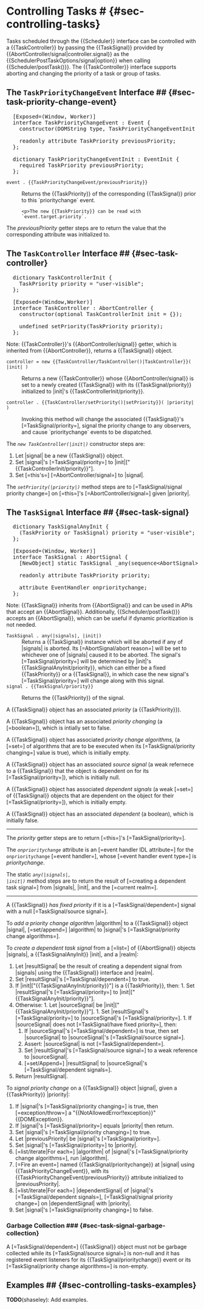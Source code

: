 # Controlling Tasks # {#sec-controlling-tasks}

Tasks scheduled through the {{Scheduler}} interface can be controlled with a {{TaskController}} by
passing the {{TaskSignal}} provided by {{AbortController/signal|controller.signal}} as the
{{SchedulerPostTaskOptions/signal|option}} when calling {{Scheduler/postTask()}}. The
{{TaskController}} interface supports aborting and changing the priority of a task or group of
tasks.

## The `TaskPriorityChangeEvent` Interface ## {#sec-task-priority-change-event}

<pre class='idl'>
  [Exposed=(Window, Worker)]
  interface TaskPriorityChangeEvent : Event {
    constructor(DOMString type, TaskPriorityChangeEventInit priorityChangeEventInitDict);

    readonly attribute TaskPriority previousPriority;
  };

  dictionary TaskPriorityChangeEventInit : EventInit {
    required TaskPriority previousPriority;
  };
</pre>

<dl class="domintro non-normative">
  <dt><code>event . {{TaskPriorityChangeEvent/previousPriority}}</code></dt>
  <dd>
    <p>Returns the {{TaskPriority}} of the corresponding {{TaskSignal}} prior to this
    `prioritychange` event.

    <p>The new {{TaskPriority}} can be read with `event.target.priority`.
  </dd>
</dl>

The <dfn attribute for=TaskPriorityChangeEvent>previousPriority</dfn> getter steps are to return the
value that the corresponding attribute was initialized to.

## The `TaskController` Interface ## {#sec-task-controller}

<pre class='idl'>
  dictionary TaskControllerInit {
    TaskPriority priority = "user-visible";
  };

  [Exposed=(Window,Worker)]
  interface TaskController : AbortController {
    constructor(optional TaskControllerInit init = {});

    undefined setPriority(TaskPriority priority);
  };
</pre>

Note: {{TaskController}}'s {{AbortController/signal}} getter, which is inherited from
{{AbortController}}, returns a {{TaskSignal}} object.

<dl class="domintro non-normative">
  <dt><code>controller = new {{TaskController/TaskController()|TaskController}}( |init| )</code>
  <dd>
    <p> Returns a new {{TaskController}} whose {{AbortController/signal}} is set to a newly created
    {{TaskSignal}} with its {{TaskSignal/priority}} initialized to |init|'s
    {{TaskControllerInit/priority}}.
  </dd>

  <dt><code>controller . {{TaskController/setPriority()|setPriority}}( |priority| )</code>
  <dd>
    <p>Invoking this method will change the associated {{TaskSignal}}'s [=TaskSignal/priority=],
    signal the priority change to any observers, and cause `prioritychange` events to be dispatched.
  </dd>
</dl>

<div algorithm>
  The <dfn constructor for="TaskController" lt="TaskController()"><code>new TaskController(|init|)</code></dfn>
  constructor steps are:

  1. Let |signal| be a new {{TaskSignal}} object.
  1. Set |signal|'s [=TaskSignal/priority=] to |init|["{{TaskControllerInit/priority}}"].
  1. Set [=this's=] [=AbortController/signal=] to |signal|.
</div>

The <dfn method for=TaskController><code>setPriority(|priority|)</code></dfn> method steps are to
[=TaskSignal/signal priority change=] on [=this=]'s [=AbortController/signal=] given |priority|.

## The `TaskSignal` Interface ## {#sec-task-signal}

<pre class='idl'>
  dictionary TaskSignalAnyInit {
    (TaskPriority or TaskSignal) priority = "user-visible";
  };

  [Exposed=(Window, Worker)]
  interface TaskSignal : AbortSignal {
    [NewObject] static TaskSignal _any(sequence&lt;AbortSignal> signals, optional TaskSignalAnyInit init = {});

    readonly attribute TaskPriority priority;

    attribute EventHandler onprioritychange;
  };
</pre>

Note: {{TaskSignal}} inherits from {{AbortSignal}} and can be used in APIs that accept an
{{AbortSignal}}. Additionally, {{Scheduler/postTask()}} accepts an {{AbortSignal}}, which can be
useful if dynamic prioritization is not needed.

<dl class="domintro non-normative">
  <dt><code>TaskSignal . <a method for=TaskSignal lt="any(signals, init)">any</a>(|signals|, |init|)</code>
  <dd>Returns a {{TaskSignal}} instance which will be aborted if any of |signals| is aborted. Its
  [=AbortSignal/abort reason=] will be set to whichever one of |signals| caused it to be aborted.
  The signal's [=TaskSignal/priority=] will be determined by |init|'s {{TaskSignalAnyInit/priority}},
  which can either be a fixed {{TaskPriority}} or a {{TaskSignal}}, in which case the new signal's
  [=TaskSignal/priority=] will change along with this signal.

  <dt><code>signal . {{TaskSignal/priority}}</code>
  <dd><p>Returns the {{TaskPriority}} of the signal.
</dl>

A {{TaskSignal}} object has an associated <dfn for=TaskSignal>priority</dfn> (a {{TaskPriority}}).

A {{TaskSignal}} object has an associated <dfn for=TaskSignal>priority changing</dfn> (a
[=boolean=]), which is intially set to false.

A {{TaskSignal}} object has associated <dfn for=TaskSignal>priority change algorithms</dfn>,
(a [=set=] of algorithms that are to be executed when its [=TaskSignal/priority changing=] value
is true), which is initially empty.

A {{TaskSignal}} object has an associated <dfn for=TaskSignal>source signal</dfn> (a weak refernece
to a {{TaskSignal}} that the object is dependent on for its [=TaskSignal/priority=]), which is
initially null.

A {{TaskSignal}} object has associated <dfn for=TaskSignal>dependent signals</dfn> (a weak [=set=]
of {{TaskSignal}} objects that are dependent on the object for their [=TaskSignal/priority=]), which
is initially empty.

A {{TaskSignal}} object has an associated <dfn for=TaskSignal>dependent</dfn> (a boolean), which is
initially false.

<hr>

The <dfn attribute for="TaskSignal">priority</dfn> getter steps are to return [=this=]'s
[=TaskSignal/priority=].

The <dfn attribute for=TaskSignal><code>onprioritychange</code></dfn> attribute is an [=event
handler IDL attribute=] for the `onprioritychange` [=event handler=], whose [=event handler event
type=] is <dfn event for=TaskSignal>prioritychange</dfn>.

The static <dfn method for=TaskSignal><code>any(|signals|, |init|)</code></dfn> method steps are to
return the result of [=creating a dependent task signal=] from |signals|, |init|, and the
[=current realm=].

<hr>

A {{TaskSignal}} <dfn for=TaskSignal lt="has fixed priority|have fixed priority">has fixed priority</dfn>
if it is a [=TaskSignal/dependent=] signal with a null [=TaskSignal/source signal=].

To <dfn for="TaskSignal">add a priority change algorithm</dfn> |algorithm| to a {{TaskSignal}}
object |signal|, [=set/append=] |algorithm| to |signal|'s [=TaskSignal/priority change algorithms=].

<div algorithm>
  To <dfn>create a dependent task signal</dfn> from a [=list=] of {{AbortSignal}} objects |signals|,
  a {{TaskSignalAnyInit}} |init|, and a |realm|:

  1. Let |resultSignal| be the result of <a for=AbortSignal>creating a dependent signal</a> from
     |signals| using the {{TaskSignal}} interface and |realm|.
  1. Set |resultSignal|'s [=TaskSignal/dependent=] to true.
  1. If |init|["{{TaskSignalAnyInit/priority}}"] is a {{TaskPriority}}, then:
    1. Set |resultSignal|'s [=TaskSignal/priority=] to |init|["{{TaskSignalAnyInit/priority}}"].
  1. Otherwise:
    1. Let |sourceSignal| be |init|["{{TaskSignalAnyInit/priority}}"].
    1. Set |resultSignal|'s [=TaskSignal/priority=] to |sourceSignal|'s [=TaskSignal/priority=].
    1. If |sourceSignal| does not [=TaskSignal/have fixed priority=], then:
      1. If |sourceSignal|'s [=TaskSignal/dependent=] is true, then set |sourceSignal| to
         |sourceSignal|'s [=TaskSignal/source signal=].
      1. Assert: |sourceSignal| is not [=TaskSignal/dependent=].
      1. Set |resultSignal|'s [=TaskSignal/source signal=] to a weak reference to |sourceSignal|.
      1. [=set/Append=] |resultSignal| to |sourceSignal|'s [=TaskSignal/dependent signals=].
  1. Return |resultSignal|.
</div>

<div algorithm>
  To <dfn for="TaskSignal">signal priority change</dfn> on a {{TaskSignal}} object |signal|, given a
  {{TaskPriority}} |priority|:

  1. If |signal|'s [=TaskSignal/priority changing=] is true, then [=exception/throw=]
     a "{{NotAllowedError!!exception}}" {{DOMException}}.
  1. If |signal|'s [=TaskSignal/priority=] equals |priority| then return.
  1. Set |signal|'s [=TaskSignal/priority changing=] to true.
  1. Let |previousPriority| be |signal|'s [=TaskSignal/priority=].
  1. Set |signal|'s [=TaskSignal/priority=] to |priority|.
  1. [=list/iterate|For each=] |algorithm| of |signal|'s
     [=TaskSignal/priority change algorithms=], run |algorithm|.
  1. [=Fire an event=] named {{TaskSignal/prioritychange}} at |signal| using
     {{TaskPriorityChangeEvent}}, with its {{TaskPriorityChangeEvent/previousPriority}}
     attribute initialized to |previousPriority|.
  1. [=list/iterate|For each=] |dependentSignal| of |signal|'s [=TaskSignal/dependent signals=],
     [=TaskSignal/signal priority change=] on |dependentSignal| with |priority|.
  1. Set |signal|'s [=TaskSignal/priority changing=] to false.
</div>

### Garbage Collection ### {#sec-task-signal-garbage-collection}

A [=TaskSignal/dependent=] {{TaskSignal}} object must not be garbage collected while its
[=TaskSignal/source signal=] is non-null and it has registered event listeners for its
{{TaskSignal/prioritychange}} event or its [=TaskSignal/priority change algorithms=] is non-empty.

## Examples ## {#sec-controlling-tasks-examples}

**TODO**(shaseley): Add examples.
